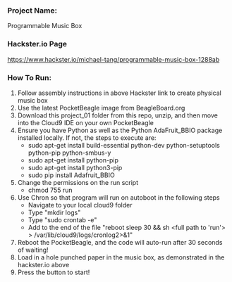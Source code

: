 ### Project Name:
Programmable Music Box

### Hackster.io Page
https://www.hackster.io/michael-tang/programmable-music-box-1288ab

### How To Run:
1. Follow assembly instructions in above Hackster link to create physical music box
2. Use the latest PocketBeagle image from BeagleBoard.org
3. Download this project_01 folder from this repo, unzip, and then move into the Cloud9 IDE on your own PocketBeagle
4. Ensure you have Python as well as the Python AdaFruit_BBIO package installed locally. If not, the steps to execute are:
    - sudo apt-get install build-essential python-dev python-setuptools python-pip python-smbus-y
    - sudo apt-get install python-pip
    - sudo apt-get install python3-pip
    - sudo pip install Adafruit_BBIO
5. Change the permissions on the run script
    - chmod 755 run
6. Use Chron so that program will run on autoboot in the following steps
    - Navigate to your local cloud9 folder
    - Type "mkdir logs"
    - Type "sudo crontab -e"
    - Add to the end of the file "reboot sleep 30 && sh <full path to 'run'> > /var/lib/cloud9/logs/cronlog2>&1"
7. Reboot the PocketBeagle, and the code will auto-run after 30 seconds of waiting! 
8. Load in a hole punched paper in the music box, as demonstrated in the hackster.io above
9. Press the button to start!
